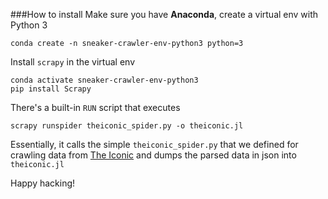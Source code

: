 ###How to install
Make sure you have **Anaconda**, create a virtual env with Python 3
```buildoutcfg
conda create -n sneaker-crawler-env-python3 python=3
```

Install `scrapy`  in the virtual env
```buildoutcfg
conda activate sneaker-crawler-env-python3
pip install Scrapy
```

There's a built-in `RUN` script that executes
```buildoutcfg
scrapy runspider theiconic_spider.py -o theiconic.jl
```
Essentially, it calls the simple `theiconic_spider.py` that we defined for crawling data from [The Iconic](https://www.theiconic.com.au/) and dumps the parsed data in json into `theiconic.jl`

Happy hacking!  
